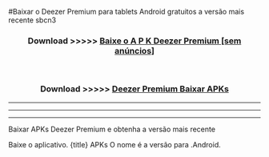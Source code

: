 #Baixar o Deezer Premium   para tablets Android gratuitos a versão mais recente sbcn3


<div align="center">
<h3>Download >>>>> <a href="https://pt-web.web.app/?pt= Deezer Premium ">Baixe o A P K Deezer Premium  [sem anúncios]</a></h3><br>

<h3>Download >>>>> <a href="https://pt-web.web.app/?pt= Deezer Premium ">Deezer Premium  Baixar APKs</a></h3>
</div>

----------------------------------------------------------

----------------------------------------------------------

----------------------------------------------------------

Baixar APKs Deezer Premium  e obtenha a versão mais recente

Baixe o aplicativo. {title} APKs O nome é a versão para .Android.


